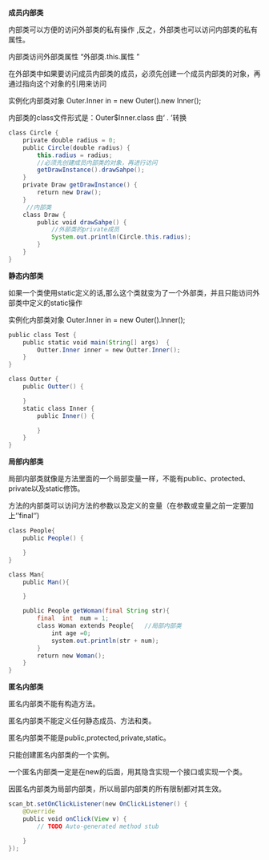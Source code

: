 **成员内部类**

内部类可以方便的访问外部类的私有操作 ,反之，外部类也可以访问内部类的私有属性。

内部类访问外部类属性 “外部类.this.属性 ”

在外部类中如果要访问成员内部类的成员，必须先创建一个成员内部类的对象，再通过指向这个对象的引用来访问

实例化内部类对象  Outer.Inner in = new Outer().new Inner();

内部类的class文件形式是：Outer$Inner.class 由‘  . ’转换

~~~java
class Circle {
    private double radius = 0;
    public Circle(double radius) {
        this.radius = radius;
        //必须先创建成员内部类的对象，再进行访问
        getDrawInstance().drawSahpe();   
    }
    private Draw getDrawInstance() {
        return new Draw();
    }
     //内部类
    class Draw {    
        public void drawSahpe() {
            //外部类的private成员
            System.out.println(Circle.this.radius);  
        }
    }
}

~~~

**静态内部类**

如果一个类使用static定义的话,那么这个类就变为了一个外部类，并且只能访问外部类中定义的static操作

实例化内部类对象 Outer.Inner in = new Outer().Inner();

~~~java
public class Test {
    public static void main(String[] args)  {
        Outter.Inner inner = new Outter.Inner();
    }
}

class Outter {
    public Outter() {

    }
    static class Inner {
        public Inner() {

        }
    }
}

~~~

**局部内部类**

局部内部类就像是方法里面的一个局部变量一样，不能有public、protected、private以及static修饰。

方法的内部类可以访问方法的参数以及定义的变量（在参数或变量之前一定要加上‘’final‘’)

~~~java
class People{
    public People() {

    }
}

class Man{
    public Man(){

    }

    public People getWoman(final String str){
        final  int  num = 1;
        class Woman extends People{   //局部内部类
            int age =0;
            system.out.println(str + num);
        }
        return new Woman();
    }
}

~~~

**匿名内部类**

匿名内部类不能有构造方法。

匿名内部类不能定义任何静态成员、方法和类。

匿名内部类不能是public,protected,private,static。

只能创建匿名内部类的一个实例。

一个匿名内部类一定是在new的后面，用其隐含实现一个接口或实现一个类。

因匿名内部类为局部内部类，所以局部内部类的所有限制都对其生效。

~~~java
scan_bt.setOnClickListener(new OnClickListener() {
    @Override
    public void onClick(View v) {
        // TODO Auto-generated method stub

    }
});

~~~

